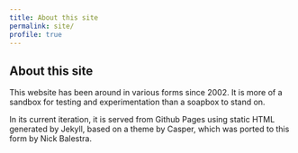 ```yaml
---
title: About this site
permalink: site/
profile: true
---
```


## About this site ##

This website has been around in various forms since 2002. It is more of a sandbox for testing and experimentation than a soapbox to stand on.

In its current iteration, it is served from Github Pages using static HTML generated by Jekyll, based on a theme by Casper, which was ported to this form by Nick Balestra.